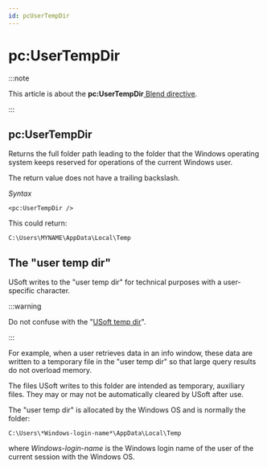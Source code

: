 ```yaml
---
id: pcUserTempDir
---
```


# pc:UserTempDir




:::note

This article is about the **pc:UserTempDir**[ Blend directive](/Repositories/Blend_directives).

:::

## **pc:UserTempDir**

Returns the full folder path leading to the folder that the Windows operating system keeps reserved for operations of the current Windows user.

The return value does not have a trailing backslash.

*Syntax*

```
<pc:UserTempDir />
```

This could return:

```
C:\Users\MYNAME\AppData\Local\Temp
```

## The "user temp dir"

USoft writes to the "user temp dir" for technical purposes with a user-specific character.


:::warning

Do not confuse with the "[USoft temp dir](/Repositories/Blend_directives/pcUSoftTempDir.md)".

:::

For example, when a user retrieves data in an info window, these data are written to a temporary file in the "user temp dir" so that large query results do not overload memory.

The files USoft writes to this folder are intended as temporary, auxiliary files. They may or may not be automatically cleared by USoft after use.

The "user temp dir" is allocated by the Windows OS and is normally the folder:

```
C:\Users\*Windows-login-name*\AppData\Local\Temp
```

where *Windows-login-name* is the Windows login name of the user of the current session with the Windows OS.

 